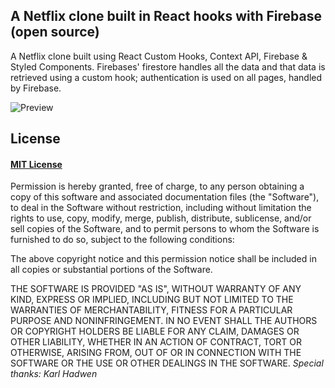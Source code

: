 ## A Netflix clone built in React hooks with Firebase (open source)

A Netflix clone built using React Custom Hooks, Context API, Firebase & Styled Components. Firebases' firestore handles all the data and that data is retrieved using a custom hook; authentication is used on all pages, handled by Firebase.

![Preview](netflix-preview.png?raw=true)

## License

#### [MIT License](https://choosealicense.com/licenses/mit/)

Permission is hereby granted, free of charge, to any person obtaining a copy
of this software and associated documentation files (the "Software"), to deal
in the Software without restriction, including without limitation the rights
to use, copy, modify, merge, publish, distribute, sublicense, and/or sell
copies of the Software, and to permit persons to whom the Software is
furnished to do so, subject to the following conditions:

The above copyright notice and this permission notice shall be included in all
copies or substantial portions of the Software.

THE SOFTWARE IS PROVIDED "AS IS", WITHOUT WARRANTY OF ANY KIND, EXPRESS OR
IMPLIED, INCLUDING BUT NOT LIMITED TO THE WARRANTIES OF MERCHANTABILITY,
FITNESS FOR A PARTICULAR PURPOSE AND NONINFRINGEMENT. IN NO EVENT SHALL THE
AUTHORS OR COPYRIGHT HOLDERS BE LIABLE FOR ANY CLAIM, DAMAGES OR OTHER
LIABILITY, WHETHER IN AN ACTION OF CONTRACT, TORT OR OTHERWISE, ARISING FROM,
OUT OF OR IN CONNECTION WITH THE SOFTWARE OR THE USE OR OTHER DEALINGS IN THE
SOFTWARE.
<em>Special thanks: Karl Hadwen<em>
